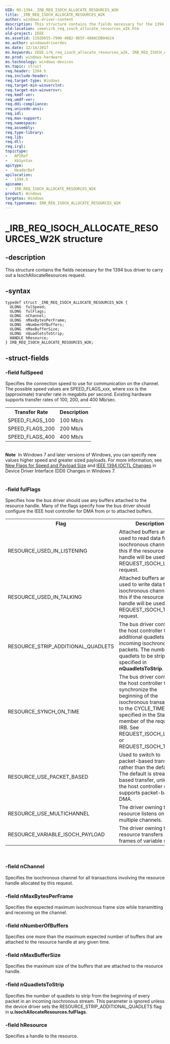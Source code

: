 ```yaml
---
UID: NS:1394._IRB_REQ_ISOCH_ALLOCATE_RESOURCES_W2K
title: _IRB_REQ_ISOCH_ALLOCATE_RESOURCES_W2K
author: windows-driver-content
description: This structure contains the fields necessary for the 1394 bus driver to carry out a IsochAllocateResources request.
old-location: ieee\irb_req_isoch_allocate_resources_w2k.htm
old-project: IEEE
ms.assetid: 1192D655-7900-40B2-9D5F-480ACDB94624
ms.author: windowsdriverdev
ms.date: 12/14/2017
ms.keywords: IEEE.irb_req_isoch_allocate_resources_w2k, IRB_REQ_ISOCH_ALLOCATE_RESOURCES_W2K, IRB_REQ_ISOCH_ALLOCATE_RESOURCES_W2K structure [Buses], IRB_REQ_ISOCH_ALLOCATE_RESOURCES, _IRB_REQ_ISOCH_ALLOCATE_RESOURCES_W2K, 1394/IRB_REQ_ISOCH_ALLOCATE_RESOURCES_W2K
ms.prod: windows-hardware
ms.technology: windows-devices
ms.topic: struct
req.header: 1394.h
req.include-header: 
req.target-type: Windows
req.target-min-winverclnt: 
req.target-min-winversvr: 
req.kmdf-ver: 
req.umdf-ver: 
req.ddi-compliance: 
req.unicode-ansi: 
req.idl: 
req.max-support: 
req.namespace: 
req.assembly: 
req.type-library: 
req.lib: 
req.dll: 
req.irql: 
topictype: 
-	APIRef
-	kbSyntax
apitype: 
-	HeaderDef
apilocation: 
-	1394.h
apiname: 
-	IRB_REQ_ISOCH_ALLOCATE_RESOURCES_W2K
product: Windows
targetos: Windows
req.typenames: IRB_REQ_ISOCH_ALLOCATE_RESOURCES_W2K
---
```


# _IRB_REQ_ISOCH_ALLOCATE_RESOURCES_W2K structure


## -description


This structure contains the fields necessary for the 1394 bus driver to carry out a IsochAllocateResources request.


## -syntax


````
typedef struct _IRB_REQ_ISOCH_ALLOCATE_RESOURCES_W2K {
  ULONG  fulSpeed;
  ULONG  fulFlags;
  ULONG  nChannel;
  ULONG  nMaxBytesPerFrame;
  ULONG  nNumberOfBuffers;
  ULONG  nMaxBufferSize;
  ULONG  nQuadletsToStrip;
  HANDLE hResource;
} IRB_REQ_ISOCH_ALLOCATE_RESOURCES_W2K;
````


## -struct-fields




### -field fulSpeed

Specifies the connection speed to use for communication on the channel. The possible speed values are SPEED_FLAGS_xxx, where xxx is the (approximate) transfer rate in megabits per second. Existing hardware supports transfer rates of 100, 200, and 400 Mb/sec.
<table>
<tr>
<th>Transfer Rate</th>
<th>Description</th>
</tr>
<tr>
<td>
SPEED_FLAGS_100

</td>
<td>
100 Mb/s

</td>
</tr>
<tr>
<td>
SPEED_FLAGS_200

</td>
<td>
200 Mb/s

</td>
</tr>
<tr>
<td>
SPEED_FLAGS_400

</td>
<td>
400 Mb/s

</td>
</tr>
</table> 
<div class="alert"><b>Note</b>  In Windows 7 and later versions of Windows, you can specify new values higher speed and  greater sized payloads. For more information, see <a href="https://msdn.microsoft.com/5473C6AC-284C-41B1-AA67-75696BE96C24">New Flags for Speed and Payload Size</a> and <a href="https://msdn.microsoft.com/5473C6AC-284C-41B1-AA67-75696BE96C24">IEEE 1394 IOCTL Changes</a> in Device Driver Interface (DDI) Changes in Windows 7.</div><div> </div>

### -field fulFlags

Specifies how the bus driver should use any buffers attached to the resource handle. Many of the flags specify how the bus driver should configure the IEEE host controller for DMA from or to attached buffers.
<table>
<tr>
<th>Flag</th>
<th>Description</th>
</tr>
<tr>
<td>
 RESOURCE_USED_IN_LISTENING 

</td>
<td>
Attached buffers are used to read data from an  isochronous channel. Set this if the resource handle will be used in a REQUEST_ISOCH_LISTEN request.

</td>
</tr>
<tr>
<td>
RESOURCE_USED_IN_TALKING 

</td>
<td>
Attached buffers are used to write data to an isochronous channel. Set this if the resource handle will be used in a REQUEST_ISOCH_TALK request.

</td>
</tr>
<tr>
<td>
RESOURCE_STRIP_ADDITIONAL_QUADLETS 

</td>
<td>
The bus driver configures the host controller to strip  additional quadlets from incoming isochronous packets. The number of quadlets to be stripped is specified in <b>nQuadletsToStrip</b>.

</td>
</tr>
<tr>
<td>
RESOURCE_SYNCH_ON_TIME

</td>
<td>
The bus driver configures the host controller to synchronize the beginning of the isochronous transaction to the CYCLE_TIME specified in the StartTime member of the request's IRB. See REQUEST_ISOCH_LISTEN or REQUEST_ISOCH_TALK.

</td>
</tr>
<tr>
<td>
RESOURCE_USE_PACKET_BASED

</td>
<td>
Used to switch to packet-based transfer, rather than the default. The default is stream-based transfer, unless the host controller only supports packet-based DMA.

</td>
</tr>
<tr>
<td>
RESOURCE_USE_MULTICHANNEL

</td>
<td>
The driver owning this resource listens on multiple channels. 

</td>
</tr>
<tr>
<td>
RESOURCE_VARIABLE_ISOCH_PAYLOAD

</td>
<td>
The driver owning this resource transfers frames of variable size. 

</td>
</tr>
</table> 


### -field nChannel

Specifies the isochronous channel for all transactions involving the resource handle allocated by this request.


### -field nMaxBytesPerFrame

Specifies the expected maximum isochronous frame size while transmitting and receiving on the channel.


### -field nNumberOfBuffers

Specifies one more than the maximum expected number of buffers that are attached to the resource handle at any given time. 


### -field nMaxBufferSize

Specifies the maximum size of the buffers that are attached to the resource handle.


### -field nQuadletsToStrip

Specifies the number of quadlets to strip from the beginning of every packet in an incoming isochronous stream. This parameter is ignored unless the device driver sets the  RESOURCE_STRIP_ADDITIONAL_QUADLETS flag in <b>u.IsochAllocateResources.fulFlags</b>.


### -field hResource

Specifies a handle to the resource.

